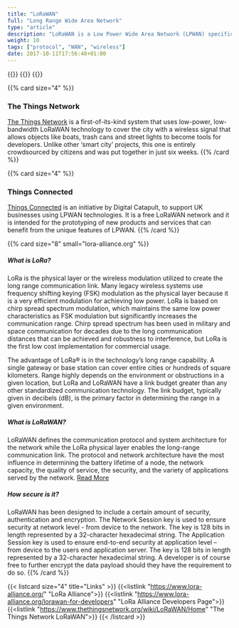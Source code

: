 ```yaml
---
title: "LoRaWAN"
full: "Long Range Wide Area Network"
type: "article"
description: "LoRaWAN is a Low Power Wide Area Network (LPWAN) specification intended for wireless battery operated Things in a regional, national or global network. It is designed to allow low-powered devices to communicate with Internet-connected applications over long range wireless connections."
weight: 10
tags: ["protocol", "WAN", "wireless"]
date: 2017-10-11T17:56:48+01:00
---
```


{{<card size="4" small="lora-alliance.org" style="info">}}
{{<description>}}
{{</card>}}

{{% card size="4" %}}
### The Things Network
[The Things Network](http://thethingsnetwork.org/) is a first-of-its-kind system that uses low-power, low-bandwidth LoRaWAN technology to cover the city with a wireless signal that allows objects like boats, trash cans and street lights to become tools for developers. Unlike other ‘smart city’ projects, this one is entirely crowdsourced by citizens and was put together in just six weeks.
{{% /card %}}

{{% card size="4" %}}
### Things Connected
[Things Connected](https://www.thingsconnected.net/) is an initiative by Digital Catapult, to support UK businesses using LPWAN technologies. It is a free LoRaWAN network and it is intended for the prototyping of new products and services that can benefit from the unique features of LPWAN. 
{{% /card %}}

{{% card size="8" small="lora-alliance.org" %}}
##### What is LoRa?
LoRa is the physical layer or the wireless modulation utilized to create the long range communication link. Many legacy wireless systems use frequency shifting keying (FSK) modulation as the physical layer because it is a very efficient modulation for achieving low power. LoRa is based on chirp spread spectrum modulation, which maintains the same low power characteristics as FSK modulation but significantly increases the communication range. Chirp spread spectrum has been used in military and space communication for decades due to the long communication distances that can be achieved and robustness to interference, but LoRa is the first low cost implementation for commercial usage. 

The advantage of LoRa® is in the technology’s long range capability. A single gateway or base station can cover entire cities or hundreds of square kilometers. Range highly depends on the environment or obstructions in a given location, but LoRa and LoRaWAN have a link budget greater than any other standardized communication technology. The link budget, typically given in decibels (dB), is the primary factor in determining the range in a given environment. 

##### What is LoRaWAN?
LoRaWAN defines the communication protocol and system architecture for the network while the LoRa physical layer enables the long-range communication link. The protocol and network architecture have the most influence in determining the battery lifetime of a node, the network capacity, the quality of service, the security, and the variety of applications served by the network. [Read More](https://www.lora-alliance.org/what-is-lora)

##### How secure is it?
LoRaWAN has been designed to include a certain amount of security, authentication and encryption. The Network Session key is used to ensure security at network level - from device to the network. The key is 128 bits in length represented by a 32-character hexadecimal string. The Application Session key is used to ensure end-to-end security at application level – from device to the users end application server. The key is 128 bits in length represented by a 32-character hexadecimal string. A developer is of course free to further encrypt the data payload should they have the requirement to do so.
{{% /card %}}

{{< listcard size="4" title="Links" >}}
    {{<listlink "https://www.lora-alliance.org/" "LoRa Alliance">}}
    {{<listlink "https://www.lora-alliance.org/lorawan-for-developers" "LoRa Alliance Developers Page">}}
    {{<listlink "https://www.thethingsnetwork.org/wiki/LoRaWAN/Home" "The Things Network LoRaWAN">}}
{{< /listcard >}}